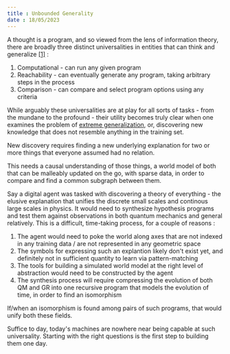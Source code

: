 ```yaml
---
title : Unbounded Generality
date : 18/05/2023
---
```

A thought is a program, and so viewed from the lens of information theory, there are broadly three distinct universalities in entities that can think and generalize [[1]](https://twitter.com/dela3499/status/1656437115901624322) : 

1. Computational - can run any given program
2. Reachability - can eventually generate any program, taking arbitrary steps in the process
3. Comparison - can compare and select program options using any criteria

While arguably these universalities are at play for all sorts of tasks - from the mundane to the profound - their utility becomes truly clear when one examines the problem of [extreme generalization](https://blog.mayalabs.io/benchmark), or, discovering new knowledge that does not resemble anything in the training set.

New discovery requires finding a new underlying explanation for two or more things that everyone  assumed had no relation.

This needs a causal understanding of those things, a world model of both that can be malleably updated on the go, with sparse data, in order to compare and find a common subgraph between them.

Say a digital agent was tasked with discovering a theory of everything - the elusive explanation that unifies the discrete small scales and continous large scales in physics. It would need to synthesize hypothesis programs and test them against observations in both quantum mechanics and general relatively. This is a difficult, time-taking process, for a couple of reasons : 

1. The agent would need to poke the world along axes that are not indexed in any training data / are not represented in any geometric space
2. The symbols for expressing such an explantion likely don't exist yet, and definitely not in sufficient quantity to learn via pattern-matching
3. The tools for building a simulated world model at the right level of abstraction would need to be constructed by the agent
4. The synthesis process will require compressing the evolution of both QM and GR into one recursive program that models the evolution of time, in order to find an isomorphism

If/when an isomorphism is found among pairs of such programs, that would unify both these fields. 

Suffice to day, today's machines are nowhere near being capable at such universality. Starting with the right questions is the first step to building them one day.